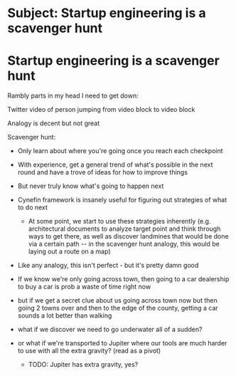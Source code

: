 # Subject: Startup engineering is a scavenger hunt

# Startup engineering is a scavenger hunt
Rambly parts in my head I need to get down:

Twitter video of person jumping from video block to video block

Analogy is decent but not great

Scavenger hunt:

- Only learn about where you're going once you reach each checkpoint
- With experience, get a general trend of what's possible in the next round and have a trove of ideas for how to improve things
- But never truly know what's going to happen next

- Cynefin framework is insanely useful for figuring out strategies of what to do next
    - At some point, we start to use these strategies inherently (e.g. architectural documents to analyze target point and think through ways to get there, as well as discover landmines that would be done via a certain path -- in the scavenger hunt analogy, this would be laying out a route on a map)

- Like any analogy, this isn't perfect - but it's pretty damn good


- If we know we're only going across town, then going to a car dealership to buy a car is prob a waste of time right now
- but if we get a secret clue about us going across town now but then going 2 towns over and then to the edge of the county, getting a car sounds a lot better than walking

- what if we discover we need to go underwater all of a sudden?
- or what if we're transported to Jupiter where our tools are much harder to use with all the extra gravity? (read as a pivot)
  - TODO: Jupiter has extra gravity, yes?
